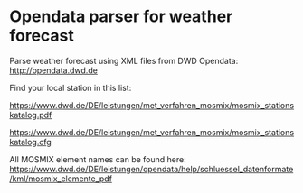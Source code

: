 # Opendata parser for weather forecast

Parse weather forecast using XML files from DWD Opendata: http://opendata.dwd.de

Find your local station in this list:

https://www.dwd.de/DE/leistungen/met_verfahren_mosmix/mosmix_stationskatalog.pdf

https://www.dwd.de/DE/leistungen/met_verfahren_mosmix/mosmix_stationskatalog.cfg

All MOSMIX element names can be found here:
https://www.dwd.de/DE/leistungen/opendata/help/schluessel_datenformate/kml/mosmix_elemente_pdf
